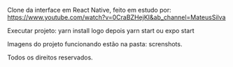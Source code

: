 Clone da interface em React Native, feito em estudo por: https://www.youtube.com/watch?v=0CraBZHejKI&ab_channel=MateusSilva

Executar projeto: yarn install logo depois yarn start ou expo start

Imagens do projeto funcionando estão na pasta: screnshots.


Todos os direitos reservados.